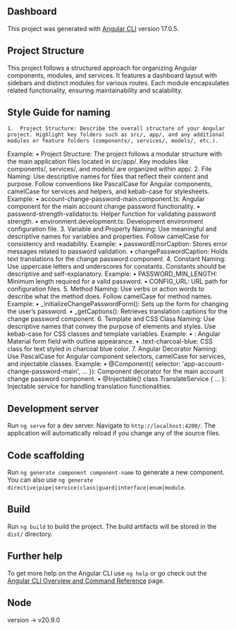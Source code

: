 ## Dashboard

This project was generated with [Angular CLI](https://github.com/angular/angular-cli) version 17.0.5.

## Project Structure
This project follows a structured approach for organizing Angular components, modules, and services. It features a dashboard layout with sidebars and distinct modules for various routes. Each module encapsulates related functionality, ensuring maintainability and scalability.

## Style Guide for naming
	1.	Project Structure: Describe the overall structure of your Angular project. Highlight key folders such as src/, app/, and any additional modules or feature folders (components/, services/, models/, etc.).
Example:
	•	Project Structure: The project follows a modular structure with the main application files located in src/app/. Key modules like components/, services/, and models/ are organized within app/.
	2.	File Naming: Use descriptive names for files that reflect their content and purpose. Follow conventions like PascalCase for Angular components, camelCase for services and helpers, and kebab-case for stylesheets.
Example:
	•	account-change-password-main.component.ts: Angular component for the main account change password functionality.
	•	password-strength-validator.ts: Helper function for validating password strength.
	•	environment.development.ts: Development environment configuration file.
	3.	Variable and Property Naming: Use meaningful and descriptive names for variables and properties. Follow camelCase for consistency and readability.
Example:
	•	passwordErrorCaption: Stores error messages related to password validation.
	•	changePasswordCaption: Holds text translations for the change password component.
	4.	Constant Naming: Use uppercase letters and underscores for constants. Constants should be descriptive and self-explanatory.
Example:
	•	PASSWORD_MIN_LENGTH: Minimum length required for a valid password.
	•	CONFIG_URL: URL path for configuration files.
	5.	Method Naming: Use verbs or action words to describe what the method does. Follow camelCase for method names.
Example:
	•	_initializeChangePasswordForm(): Sets up the form for changing the user’s password.
	•	_getCaptions(): Retrieves translation captions for the change password component.
	6.	Template and CSS Class Naming: Use descriptive names that convey the purpose of elements and styles. Use kebab-case for CSS classes and template variables.
Example:
	•	<mat-form-field appearance="outline">: Angular Material form field with outline appearance.
	•	.text-charcoal-blue: CSS class for text styled in charcoal blue color.
	7.	Angular Decorator Naming: Use PascalCase for Angular component selectors, camelCase for services, and injectable classes.
Example:
	•	@Component({ selector: 'app-account-change-password-main', ... }): Component decorator for the main account change password component.
	•	@Injectable() class TranslateService { ... }: Injectable service for handling translation functionalities.

## Development server

Run `ng serve` for a dev server. Navigate to `http://localhost:4200/`. The application will automatically reload if you change any of the source files.

## Code scaffolding

Run `ng generate component component-name` to generate a new component. You can also use `ng generate directive|pipe|service|class|guard|interface|enum|module`.

## Build

Run `ng build` to build the project. The build artifacts will be stored in the `dist/` directory.

## Further help

To get more help on the Angular CLI use `ng help` or go check out the [Angular CLI Overview and Command Reference](https://angular.io/cli) page.

## Node 
version -> v20.9.0
